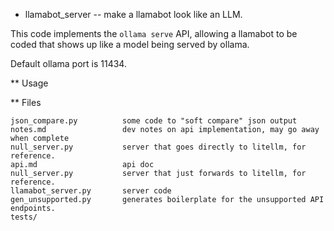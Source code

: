 * llamabot\_server -- make a llamabot look like an LLM.

This code implements the `ollama serve` API, allowing a llamabot to be coded that shows
up like a model being served by ollama.

Default ollama port is 11434.


** Usage

** Files

```
json_compare.py          some code to "soft compare" json output
notes.md                 dev notes on api implementation, may go away when complete
null_server.py           server that goes directly to litellm, for reference.
api.md                   api doc
null_server.py           server that just forwards to litellm, for reference.
llamabot_server.py       server code
gen_unsupported.py       generates boilerplate for the unsupported API endpoints.
tests/
```

